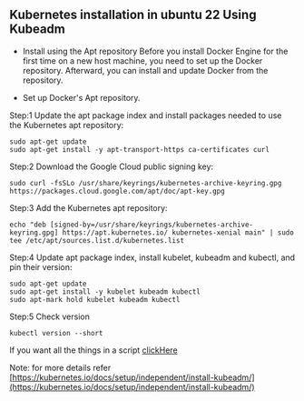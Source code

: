 
## Kubernetes installation in ubuntu 22 Using Kubeadm
 - Install using the Apt repository
   Before you install Docker Engine for the first time on a new host machine, you need to set up the Docker repository. Afterward, you can install and update Docker from the repository.

 - Set up Docker's Apt repository.

Step:1 Update the apt package index and install packages needed to use the Kubernetes apt repository:

    sudo apt-get update
    sudo apt-get install -y apt-transport-https ca-certificates curl

Step:2 Download the Google Cloud public signing key:
    
    sudo curl -fsSLo /usr/share/keyrings/kubernetes-archive-keyring.gpg https://packages.cloud.google.com/apt/doc/apt-key.gpg

Step:3 Add the Kubernetes apt repository:
    
    echo "deb [signed-by=/usr/share/keyrings/kubernetes-archive-keyring.gpg] https://apt.kubernetes.io/ kubernetes-xenial main" | sudo tee /etc/apt/sources.list.d/kubernetes.list

Step:4 Update apt package index, install kubelet, kubeadm and kubectl, and pin their version:
 
    sudo apt-get update
    sudo apt-get install -y kubelet kubeadm kubectl
    sudo apt-mark hold kubelet kubeadm kubectl

Step:5 Check version 

    kubectl version --short

If you want all the things in a script [clickHere]()

Note: for more details refer  [https://kubernetes.io/docs/setup/independent/install-kubeadm/](https://kubernetes.io/docs/setup/independent/install-kubeadm/)
